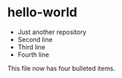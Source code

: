 # hello-world
* Just another repository
* Second line
* Third line
* Fourth line

This file now has four bulleted items.
